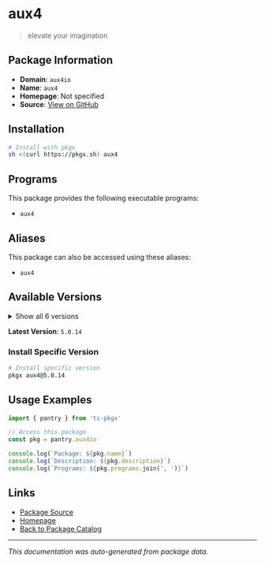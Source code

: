 # aux4

> elevate your imagination

## Package Information

- **Domain**: `aux4io`
- **Name**: `aux4`
- **Homepage**: Not specified
- **Source**: [View on GitHub](https://github.com/pkgxdev/pantry/tree/main/projects/aux4.io/package.yml)

## Installation

```bash
# Install with pkgx
sh <(curl https://pkgx.sh) aux4
```

## Programs

This package provides the following executable programs:

- `aux4`

## Aliases

This package can also be accessed using these aliases:

- `aux4`

## Available Versions

<details>
<summary>Show all 6 versions</summary>

- `5.0.14`, `5.0.11`, `5.0.10`, `5.0.9`, `5.0.8`
- `5.0.3`

</details>

**Latest Version**: `5.0.14`

### Install Specific Version

```bash
# Install specific version
pkgx aux4@5.0.14
```

## Usage Examples

```typescript
import { pantry } from 'ts-pkgx'

// Access this package
const pkg = pantry.aux4io

console.log(`Package: ${pkg.name}`)
console.log(`Description: ${pkg.description}`)
console.log(`Programs: ${pkg.programs.join(', ')}`)
```

## Links

- [Package Source](https://github.com/pkgxdev/pantry/tree/main/projects/aux4.io/package.yml)
- [Homepage](#)
- [Back to Package Catalog](../package-catalog.md)

---

*This documentation was auto-generated from package data.*
